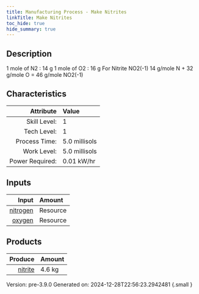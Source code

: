 ```yaml
---
title: Manufacturing Process - Make Nitrites
linkTitle: Make Nitrites
toc_hide: true
hide_summary: true
---
```


## Description
 &#10;&#9;&#9;&#9;1 mole of N2 : 14 g&#10;&#9;&#9;&#9;1 mole of O2 : 16 g&#10;&#9;&#9;&#9;For Nitrite NO2(-1) &#10;&#9;&#9;&#9;14 g/mole N + 32 g/mole O &#61; 46 g/mole NO2(-1) &#10;&#9;&#9;&#9;&#10;&#9;&#9;

## Characteristics

| Attribute      | Value |
|--------:|:------|
|Skill Level:|1|
|Tech Level:|1|
|Process Time:|5.0 millisols|
|Work Level:|5.0 millisols|
|Power Required:|0.01 kW/hr|

## Inputs

| Input      | Amount |
|--------:|:------|
|[nitrogen](/docs/definitions/resource/nitrogen)|Resource|1.4 kg|
|[oxygen](/docs/definitions/resource/oxygen)|Resource|3.2 kg|

## Products


| Produce      | Amount |
|--------:|:------|
|[nitrite](/docs/definitions/resource/nitrite)|4.6 kg|


Version: pre-3.9.0 Generated on: 2024-12-28T22:56:23.2942481
{.small }

